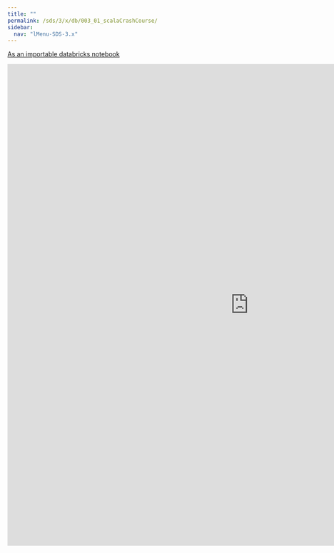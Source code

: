 ```yaml
---
title: ""
permalink: /sds/3/x/db/003_01_scalaCrashCourse/
sidebar:
  nav: "lMenu-SDS-3.x"
---
```


[As an importable databricks notebook](https://lamastex.github.io/scalable-data-science/sds/3/x/db/003_01_scalaCrashCourse.html)

<iframe src="https://lamastex.github.io/scalable-data-science/sds/3/x/db/003_01_scalaCrashCourse.html" width="1080" height="1080" frameborder="0"></iframe>
